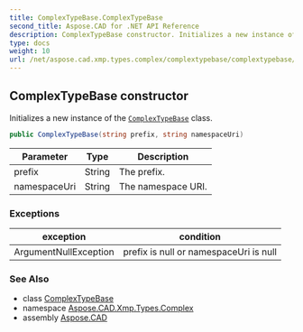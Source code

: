 ```yaml
---
title: ComplexTypeBase.ComplexTypeBase
second_title: Aspose.CAD for .NET API Reference
description: ComplexTypeBase constructor. Initializes a new instance of the ComplexTypeBase class
type: docs
weight: 10
url: /net/aspose.cad.xmp.types.complex/complextypebase/complextypebase/
---
```

## ComplexTypeBase constructor

Initializes a new instance of the [`ComplexTypeBase`](../) class.

```csharp
public ComplexTypeBase(string prefix, string namespaceUri)
```

| Parameter | Type | Description |
| --- | --- | --- |
| prefix | String | The prefix. |
| namespaceUri | String | The namespace URI. |

### Exceptions

| exception | condition |
| --- | --- |
| ArgumentNullException | prefix is null or namespaceUri is null |

### See Also

* class [ComplexTypeBase](../)
* namespace [Aspose.CAD.Xmp.Types.Complex](../../complextypebase/)
* assembly [Aspose.CAD](../../../)


